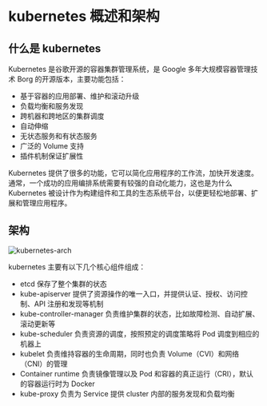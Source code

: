 # kubernetes 概述和架构

## 什么是 kubernetes

Kubernetes 是谷歌开源的容器集群管理系统，是 Google 多年大规模容器管理技术 Borg 的开源版本，主要功能包括：

+ 基于容器的应用部署、维护和滚动升级
+ 负载均衡和服务发现
+ 跨机器和跨地区的集群调度
+ 自动伸缩
+ 无状态服务和有状态服务
+ 广泛的 Volume 支持
+ 插件机制保证扩展性

Kubernetes 提供了很多的功能，它可以简化应用程序的工作流，加快开发速度。通常，一个成功的应用编排系统需要有较强的自动化能力，这也是为什么 Kubernetes 被设计作为构建组件和工具的生态系统平台，以便更轻松地部署、扩展和管理应用程序。

## 架构

![kubernetes-arch](../image/k8s-arch.jpg)

kubernetes 主要有以下几个核心组件组成：

+ etcd 保存了整个集群的状态
+ kube-apiserver 提供了资源操作的唯一入口，并提供认证、授权、访问控制、API 注册和发现等机制
+ kube-controller-manager 负责维护集群的状态，比如故障检测、自动扩展、滚动更新等
+ kube-scheduler 负责资源的调度，按照预定的调度策略将 Pod 调度到相应的机器上
+ kubelet 负责维持容器的生命周期，同时也负责 Volume（CVI）和网络（CNI）的管理
+ Container runtime 负责镜像管理以及 Pod 和容器的真正运行（CRI），默认的容器运行时为 Docker
+ kube-proxy 负责为 Service 提供 cluster 内部的服务发现和负载均衡

